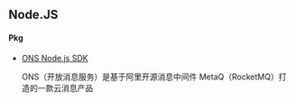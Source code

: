 ## Node.JS

#### Pkg

* [ONS Node.js SDK](https://github.com/XadillaX/aliyun-ons)

    ONS（开放消息服务）是基于阿里开源消息中间件 MetaQ（RocketMQ）打造的一款云消息产品

